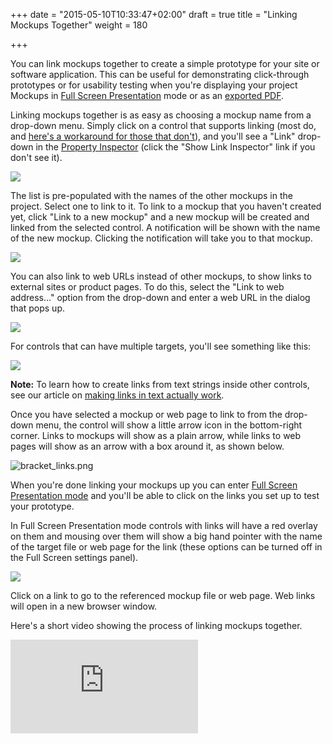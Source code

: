 +++
date = "2015-05-10T10:33:47+02:00"
draft = true
title = "Linking Mockups Together"
weight = 180

+++

You can link mockups together to create a simple prototype for your site or software application. This can be useful for demonstrating click-through prototypes or for usability testing when you're displaying your project Mockups in [Full Screen Presentation](http://support.balsamiq.com/customer/portal/articles/111756) mode or as an [exported PDF](http://support.balsamiq.com/customer/portal/articles/111730#exportpdf).

Linking mockups together is as easy as choosing a mockup name from a drop-down menu. Simply click on a control that supports linking (most do, and [here's a workaround for those that don't](http://support.balsamiq.com/customer/portal/articles/117684)), and you'll see a "Link" drop-down in the [Property Inspector](http://support.balsamiq.com/customer/portal/articles/110114) (click the "Show Link Inspector" link if you don't see it).

![](http://media.balsamiq.com/img/support/docs/m4d/b3/link_inspector.png)

The list is pre-populated with the names of the other mockups in the project. Select one to link to it. To link to a mockup that you haven't created yet, click "Link to a new mockup" and a new mockup will be created and linked from the selected control. A notification will be shown with the name of the new mockup. Clicking the notification will take you to that mockup.

![](http://media.balsamiq.com/img/support/docs/m4d/b3/linktonewmockup.png)

You can also link to web URLs instead of other mockups, to show links to external sites or product pages. To do this, select the "Link to web address..." option from the drop-down and enter a web URL in the dialog that pops up.

![](http://media.balsamiq.com/img/support/docs/m4d/b3/linktourl.png)

For controls that can have multiple targets, you'll see something like this:

![](http://media.balsamiq.com/img/support/docs/m4d/b3/link_inspector_multi.png)

**Note:** To learn how to create links from text strings inside other controls, see our article on [making links in text actually work](http://support.balsamiq.com/customer/portal/articles/110121#linking).

Once you have selected a mockup or web page to link to from the drop-down menu, the control will show a little arrow icon in the bottom-right corner. Links to mockups will show as a plain arrow, while links to web pages will show as an arrow with a box around it, as shown below.

![bracket_links.png](http://media.balsamiq.com/img/support/docs/m4d/b3/bracket_links.png)

When you're done linking your mockups up you can enter [Full Screen Presentation mode](http://support.balsamiq.com/customer/portal/articles/111756) and you'll be able to click on the links you set up to test your prototype.

In Full Screen Presentation mode controls with links will have a red overlay on them and mousing over them will show a big hand pointer with the name of the target file or web page for the link (these options can be turned off in the Full Screen settings panel).

![](http://media.balsamiq.com/img/support/docs/m4d/b3/bighand.png)

Click on a link to go to the referenced mockup file or web page. Web links will open in a new browser window.

Here's a short video showing the process of linking mockups together.

<div class="video"><iframe allowfullscreen="" frameborder="0" src="http://www.youtube.com/embed/jn28_aeh5DU?rel=0"></iframe></div>